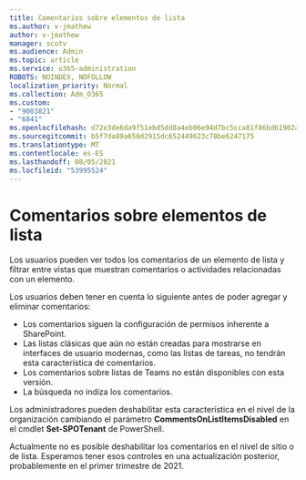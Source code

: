 ```yaml
---
title: Comentarios sobre elementos de lista
ms.author: v-jmathew
author: v-jmathew
manager: scotv
ms.audience: Admin
ms.topic: article
ms.service: o365-administration
ROBOTS: NOINDEX, NOFOLLOW
localization_priority: Normal
ms.collection: Adm_O365
ms.custom:
- "9003821"
- "6841"
ms.openlocfilehash: d72e3de6da9f51ebd5dd8a4eb06e94d7bc5cca81f86bd61902a9587b00f7b7b0
ms.sourcegitcommit: b5f7da89a650d2915dc652449623c78be6247175
ms.translationtype: MT
ms.contentlocale: es-ES
ms.lasthandoff: 08/05/2021
ms.locfileid: "53995524"
---
```

# <a name="comments-on-list-items"></a>Comentarios sobre elementos de lista

Los usuarios pueden ver todos los comentarios de un elemento de lista y filtrar entre vistas que muestran comentarios o actividades relacionadas con un elemento.

Los usuarios deben tener en cuenta lo siguiente antes de poder agregar y eliminar comentarios:

- Los comentarios siguen la configuración de permisos inherente a SharePoint.
- Las listas clásicas que aún no están creadas para mostrarse en interfaces de usuario modernas, como las listas de tareas, no tendrán esta característica de comentarios.
- Los comentarios sobre listas de Teams no están disponibles con esta versión.
- La búsqueda no indiza los comentarios.

Los administradores pueden deshabilitar esta característica en el nivel de la organización cambiando el parámetro **CommentsOnListItemsDisabled** en el cmdlet **Set-SPOTenant** de PowerShell.

Actualmente no es posible deshabilitar los comentarios en el nivel de sitio o de lista. Esperamos tener esos controles en una actualización posterior, probablemente en el primer trimestre de 2021.
